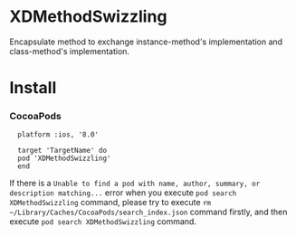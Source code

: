# XDMethodSwizzling
Encapsulate method to exchange instance-method's implementation and class-method's implementation.

# Install
### CocoaPods

```
  platform :ios, '8.0'
  
  target 'TargetName' do
  pod 'XDMethodSwizzling'
  end
```
If there is a `Unable to find a pod with name, author, summary, or description matching...` error when you execute `pod search XDMethodSwizzling` command, please try to execute `rm ~/Library/Caches/CocoaPods/search_index.json` command firstly, and then execute `pod search XDMethodSwizzling` command.

